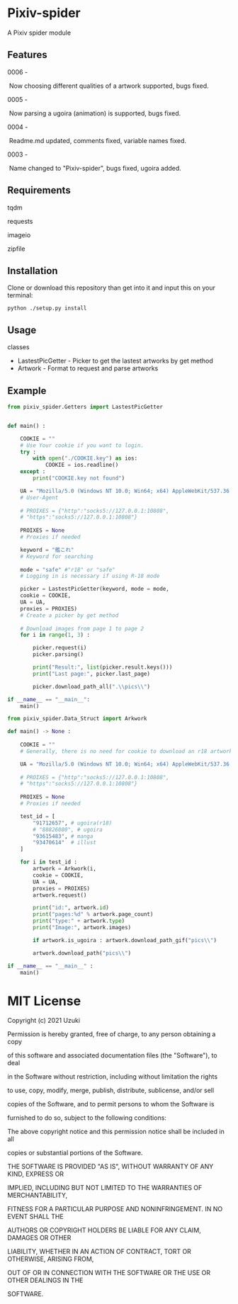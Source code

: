 # Pixiv-spider
A Pixiv spider module

## Features

0006 -

​	Now choosing different qualities of a artwork supported, bugs fixed.

0005 -

​	Now parsing a ugoira (animation) is supported, bugs fixed.

0004 -

​	Readme.md updated, comments fixed, variable names fixed.

0003 -

​	Name changed to \"Pixiv-spider\", bugs fixed, ugoira added.

## Requirements

tqdm

requests

imageio

zipfile

## Installation

Clone or download this repository than get into it and input this on your terminal:

```
python ./setup.py install
```

## Usage

classes

- LastestPicGetter -  Picker to get the lastest artworks by get method
- Artwork - Format to request and parse artworks

## Example

```python
from pixiv_spider.Getters import LastestPicGetter


def main() :

    COOKIE = ""
    # Use Your cookie if you want to login.
    try : 
        with open("./COOKIE.key") as ios:
            COOKIE = ios.readline()
    except :
        print("COOKIE.key not found")

    UA = "Mozilla/5.0 (Windows NT 10.0; Win64; x64) AppleWebKit/537.36 (KHTML, like Gecko) Chrome/81.0.4044.129 Safari/537.36"
    # User-Agent
    
    # PROIXES = {"http":"socks5://127.0.0.1:10808", 
    # "https":"socks5://127.0.0.1:10808"}
    
    PROIXES = None
    # Proxies if needed

    keyword = "艦これ"
    # Keyword for searching
    
    mode = "safe" #"r18" or "safe"
    # Logging in is necessary if using R-18 mode

    picker = LastestPicGetter(keyword, mode = mode,
    cookie = COOKIE,
    UA = UA, 
    proxies = PROXIES)
    # Create a picker by get method
	
    # Download images from page 1 to page 2
    for i in range(1, 3) :

        picker.request(i)
        picker.parsing()

        print("Result:", list(picker.result.keys()))
        print("Last page:", picker.last_page)

        picker.download_path_all(".\\pics\\")

if __name__ == "__main__":
    main()
```

```python
from pixiv_spider.Data_Struct import Arkwork

def main() -> None :
    
    COOKIE = ""
    # Generally, there is no need for cookie to download an r18 artwork instead of search

    UA = "Mozilla/5.0 (Windows NT 10.0; Win64; x64) AppleWebKit/537.36 (KHTML, like Gecko) Chrome/81.0.4044.129 Safari/537.36"
    
    # PROIXES = {"http":"socks5://127.0.0.1:10808", 
    # "https":"socks5://127.0.0.1:10808"}
    
    PROIXES = None
    # Proxies if needed

    test_id = [
        "91712657", # ugoira(r18)
        # "88826080", # ugoira
        "93615483", # manga
        "93470614"  # illust
    ]

    for i in test_id :
        artwork = Arkwork(i, 
        cookie = COOKIE,
        UA = UA, 
        proxies = PROIXES)
        artwork.request()

        print("id:", artwork.id)
        print("pages:%d" % artwork.page_count)
        print("type:" + artwork.type)
        print("Image:", artwork.images)

        if artwork.is_ugoira : artwork.download_path_gif("pics\\")

        artwork.download_path("pics\\")

if __name__ == "__main__" :
    main()
```



# MIT License

Copyright (c) 2021 Uzuki



Permission is hereby granted, free of charge, to any person obtaining a copy

of this software and associated documentation files (the "Software"), to deal

in the Software without restriction, including without limitation the rights

to use, copy, modify, merge, publish, distribute, sublicense, and/or sell

copies of the Software, and to permit persons to whom the Software is

furnished to do so, subject to the following conditions:



The above copyright notice and this permission notice shall be included in all

copies or substantial portions of the Software.



THE SOFTWARE IS PROVIDED "AS IS", WITHOUT WARRANTY OF ANY KIND, EXPRESS OR

IMPLIED, INCLUDING BUT NOT LIMITED TO THE WARRANTIES OF MERCHANTABILITY,

FITNESS FOR A PARTICULAR PURPOSE AND NONINFRINGEMENT. IN NO EVENT SHALL THE

AUTHORS OR COPYRIGHT HOLDERS BE LIABLE FOR ANY CLAIM, DAMAGES OR OTHER

LIABILITY, WHETHER IN AN ACTION OF CONTRACT, TORT OR OTHERWISE, ARISING FROM,

OUT OF OR IN CONNECTION WITH THE SOFTWARE OR THE USE OR OTHER DEALINGS IN THE

SOFTWARE.

